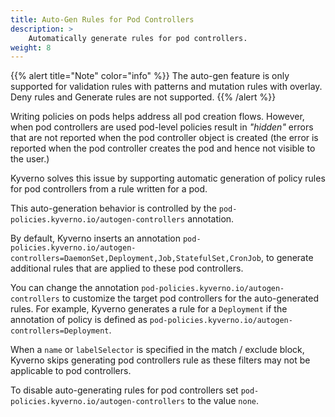 ```yaml
---
title: Auto-Gen Rules for Pod Controllers
description: >
    Automatically generate rules for pod controllers.
weight: 8
---
```


{{% alert title="Note" color="info" %}}
The auto-gen feature is only supported for validation rules with patterns and mutation rules with overlay. Deny rules and Generate rules are not supported.
{{% /alert %}}

Writing policies on pods helps address all pod creation flows. However, when pod controllers are used pod-level policies result in *"hidden"* errors that are not reported when the pod controller object is created (the error is reported when the pod controller creates the pod and hence not visible to the user.)

Kyverno solves this issue by supporting automatic generation of policy rules for pod controllers from a rule written for a pod.

This auto-generation behavior is controlled by the `pod-policies.kyverno.io/autogen-controllers` annotation.

By default, Kyverno inserts an annotation `pod-policies.kyverno.io/autogen-controllers=DaemonSet,Deployment,Job,StatefulSet,CronJob`, to generate additional rules that are applied to these pod controllers.

You can change the annotation `pod-policies.kyverno.io/autogen-controllers` to customize the target pod controllers for the auto-generated rules. For example, Kyverno generates a rule for a `Deployment` if the annotation of policy is defined as `pod-policies.kyverno.io/autogen-controllers=Deployment`.

When a `name` or `labelSelector` is specified in the match / exclude block, Kyverno skips generating pod controllers rule as these filters may not be applicable to pod controllers.

To disable auto-generating rules for pod controllers set `pod-policies.kyverno.io/autogen-controllers`  to the value `none`.

